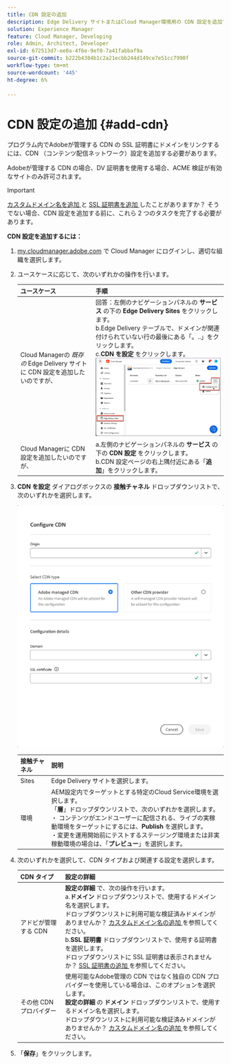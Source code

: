 ```yaml
---
title: CDN 設定の追加
description: Edge Delivery サイトまたはCloud Manager環境用の CDN 設定を追加する方法について説明します。
solution: Experience Manager
feature: Cloud Manager, Developing
role: Admin, Architect, Developer
exl-id: 672513d7-ee0a-4f6e-9ef0-7a41fabbaf9a
source-git-commit: b222b4384b1c2a21ecbb244d149ce7e51cc7990f
workflow-type: tm+mt
source-wordcount: '445'
ht-degree: 6%

---
```



# CDN 設定の追加 {#add-cdn}

プログラム内でAdobeが管理する CDN の SSL 証明書にドメインをリンクするには、CDN （コンテンツ配信ネットワーク）設定を追加する必要があります。

Adobeが管理する CDN の場合、DV 証明書を使用する場合、ACME 検証が有効なサイトのみ許可されます。

>[!IMPORTANT]
>
>[ カスタムドメイン名を追加 ](/help/implementing/cloud-manager/custom-domain-names/add-custom-domain-name.md) と [SSL 証明書を追加 ](/help/implementing/cloud-manager/managing-ssl-certifications/add-ssl-certificate.md) したことがありますか？ そうでない場合、CDN 設定を追加する前に、これら 2 つのタスクを完了する必要があります。

**CDN 設定を追加するには：**

1. [my.cloudmanager.adobe.com](https://my.cloudmanager.adobe.com/) で Cloud Manager にログインし、適切な組織を選択します。

1. ユースケースに応じて、次のいずれかの操作を行います。

   | ユースケース | 手順 |
   | --- | --- |
   | Cloud Managerの *既存の* Edge Delivery サイトに CDN 設定を追加したいのですが、 | 回答：左側のナビゲーションパネルの **サービス** の下の **Edge Delivery Sites** をクリックします。<br>b.Edge Delivery テーブルで、ドメインが関連付けられていない行の最後にある「。..」をクリックします。<br>c.**CDN を設定** をクリックします。  ![Edge Delivery サイトの CDN を設定をクリックする ](/help/implementing/cloud-manager/assets/cm-eds-config-cdn.png) |
   | Cloud Managerに CDN 設定を追加したいのですが、 | a.左側のナビゲーションパネルの **サービス** の下の **CDN 設定** をクリックします。<br>b.CDN 設定ページの右上隅付近にある「**追加**」をクリックします。 |

1. **CDN を設定** ダイアログボックスの **接触チャネル** ドロップダウンリストで、次のいずれかを選択します。

   ![CDN を設定ダイアログボックス ](/help/implementing/cloud-manager/assets/configure-cdn-dialog.png)

   | 接触チャネル | 説明 |
   | --- | --- |
   | Sites | Edge Delivery サイトを選択します。 |
   | 環境 | AEM設定内でターゲットとする特定のCloud Service環境を選択します。<br> 「**層**」ドロップダウンリストで、次のいずれかを選択します。<br>・ コンテンツがエンドユーザーに配信される、ライブの実稼動環境をターゲットにするには、**Publish** を選択します。<br>・変更を運用開始前にテストするステージング環境または非実稼動環境の場合は、「**プレビュー**」を選択します。 |

1. 次のいずれかを選択して、CDN タイプおよび関連する設定を選択します。

   | CDN タイプ | 設定の詳細 |
   | --- | --- |
   | アドビが管理する CDN | **設定の詳細** で、次の操作を行います。<br>a.**ドメイン** ドロップダウンリストで、使用するドメイン名を選択します。<br> ドロップダウンリストに利用可能な検証済みドメインがありませんか？ [ カスタムドメイン名の追加 ](/help/implementing/cloud-manager/custom-domain-names/add-custom-domain-name.md) を参照してください。<br>b.**SSL 証明書** ドロップダウンリストで、使用する証明書を選択します。<br> ドロップダウンリストに SSL 証明書は表示されませんか？ [SSL 証明書の追加 ](/help/implementing/cloud-manager/managing-ssl-certifications/add-ssl-certificate.md) を参照してください。 |
   | その他 CDN プロバイダー | 使用可能なAdobe管理の CDN ではなく独自の CDN プロバイダーを使用している場合は、このオプションを選択します。<br>**設定の詳細** の **ドメイン** ドロップダウンリストで、使用するドメイン名を選択します。<br> ドロップダウンリストに利用可能な検証済みドメインがありませんか？ [ カスタムドメイン名の追加 ](/help/implementing/cloud-manager/custom-domain-names/add-custom-domain-name.md) を参照してください。 |

1. 「**保存**」をクリックします。
